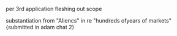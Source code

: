 per 3rd application fleshing out scope

substantiation from "Aliencs" in re "hundreds ofyears of markets" {submitted in adam chat 2}